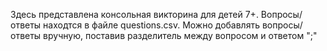 Здесь представлена консольная викторина для детей 7+.
Вопросы/ответы находтся в файле questions.csv. Можно добавлять вопросы/ответы вручную, поставив разделитель между вопросом и ответом ";"
